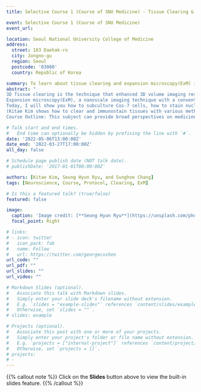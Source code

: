 ```yaml
---
title: Selective Course 1 (Course of SNU Medicine) - Tissue Clearing & Expansion Microscopy method

event: Selective Course 1 (Course of SNU Medicine)
event_url: 

location: Seoul National University College of Medicine
address:
  street: 103 Daehak-ro 
  city: Jongno-gu
  region: Seoul
  postcode: '03080'
  country: Republic of Korea

summary: To learn about tissue clearing and expansion microscopy(ExM) imaging method
abstract: "
3D Tissue clearing is the technique that enhanced 3D volume imaging resolution with many approaches: delipidation, decolourization, decalcification, and refractive index(RI) matching.<br> 
Expansion microscopy(ExM), a nanoscale imaging technique with a conventional fluorescent microscope makes it easier to get super-resolution images. It uses water-swellable polymer expanding samples(as 4x - 20x in each dimension) with deionized water.<br>
Today, I will show you how to subculture Cos-7 cells, how to stain nuclear with SytoX(Green fluorescent nucleic acid stain), how to transfer protein signals to polymer gels, and how to expand polymer gels as 10x and image ExM. We also analyze samples verifying expansion ratio with many proven methods. <br>
(Kitae Kim shows how to clear and immunostain tissues with various methods and how to 3D imaging with the light-sheet microscope.)<br><br>
Course Outline: This subject can provide broad perspectives on medicine for students by covering multidisciplinary areas. In addition, the students can experience the application of basic medical knowledge and realize the importance of basic medical sciences. The students can select the specific subject according to their interest and can learn the subject consistent with their knowledge level."

# Talk start and end times.
#   End time can optionally be hidden by prefixing the line with `#`.
date: '2022-05-06T13:00:00Z'
date_end: '2022-03-27T17:00:00Z'
all_day: false

# Schedule page publish date (NOT talk date).
# publishDate: '2017-01-01T00:00:00Z'

authors: [Kitae Kim, Seung Hyun Ryu, and Sunghoe Chang]
tags: [Neuroscience, Course, Protocol, Clearing, ExM]

# Is this a featured talk? (true/false)
featured: false

image:
  caption: 'Image credit: [**Seung Hyun Ryu**](https://unsplash.com/photos/bzdhc5b3Bxs)'
  focal_point: Right

# links:
# - icon: twitter
#   icon_pack: fab
#   name: Follow
#   url: https://twitter.com/georgecushen
url_code: ""
url_pdf: ""
url_slides: ""
url_video: ""

# Markdown Slides (optional).
#   Associate this talk with Markdown slides.
#   Simply enter your slide deck's filename without extension.
#   E.g. `slides = "example-slides"` references `content/slides/example-slides.md`.
#   Otherwise, set `slides = ""`.
# slides: example

# Projects (optional).
#   Associate this post with one or more of your projects.
#   Simply enter your project's folder or file name without extension.
#   E.g. `projects = ["internal-project"]` references `content/project/deep-learning/index.md`.
#   Otherwise, set `projects = []`.
# projects:
# - 
---
```


{{% callout note %}}
Click on the **Slides** button above to view the built-in slides feature.
{{% /callout %}}


